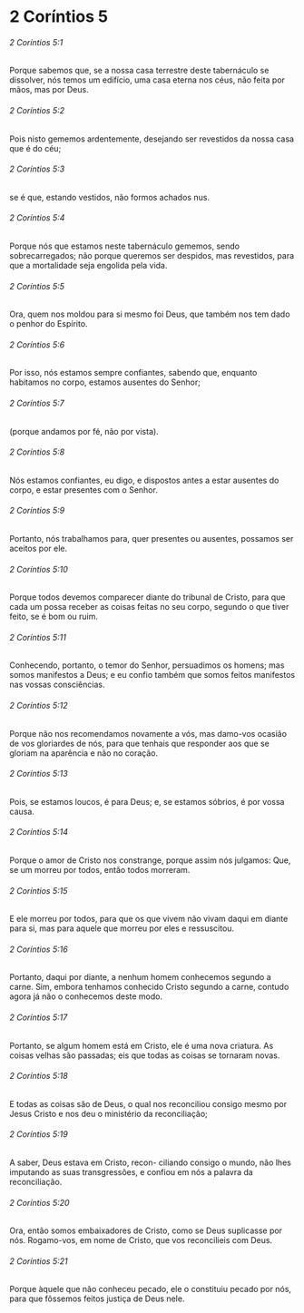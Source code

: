 # 2 Coríntios 5

###### 2 Coríntios 5:1

Porque sabemos que, se a nossa casa terrestre deste tabernáculo se dissolver, nós temos um edifício, uma casa eterna nos céus, não feita por mãos, mas por Deus.

###### 2 Coríntios 5:2

Pois nisto gememos ardentemente, desejando ser revestidos da nossa casa que é do céu;

###### 2 Coríntios 5:3

se é que, estando vestidos, não formos achados nus.

###### 2 Coríntios 5:4

Porque nós que estamos neste tabernáculo gememos, sendo sobrecarregados; não porque queremos ser despidos, mas revestidos, para que a mortalidade seja engolida pela vida.

###### 2 Coríntios 5:5

Ora, quem nos moldou para si mesmo foi Deus, que também nos tem dado o penhor do Espírito.

###### 2 Coríntios 5:6

Por isso, nós estamos sempre confiantes, sabendo que, enquanto habitamos no corpo, estamos ausentes do Senhor;

###### 2 Coríntios 5:7

(porque andamos por fé, não por vista).

###### 2 Coríntios 5:8

Nós estamos confiantes, eu digo, e dispostos antes a estar ausentes do corpo, e estar presentes com o Senhor.

###### 2 Coríntios 5:9

Portanto, nós trabalhamos para, quer presentes ou ausentes, possamos ser aceitos por ele.

###### 2 Coríntios 5:10

Porque todos devemos comparecer diante do tribunal de Cristo, para que cada um possa receber as coisas feitas no seu corpo, segundo o que tiver feito, se é bom ou ruim.

###### 2 Coríntios 5:11

Conhecendo, portanto, o temor do Senhor, persuadimos os homens; mas somos manifestos a Deus; e eu confio também que somos feitos manifestos nas vossas consciências.

###### 2 Coríntios 5:12

Porque não nos recomendamos novamente a vós, mas damo-vos ocasião de vos gloriardes de nós, para que tenhais que responder aos que se gloriam na aparência e não no coração.

###### 2 Coríntios 5:13

Pois, se estamos loucos, é para Deus; e, se estamos sóbrios, é por vossa causa.

###### 2 Coríntios 5:14

Porque o amor de Cristo nos constrange, porque assim nós julgamos: Que, se um morreu por todos, então todos morreram.

###### 2 Coríntios 5:15

E ele morreu por todos, para que os que vivem não vivam daqui em diante para si, mas para aquele que morreu por eles e ressuscitou.

###### 2 Coríntios 5:16

Portanto, daqui por diante, a nenhum homem conhecemos segundo a carne. Sim, embora tenhamos conhecido Cristo segundo a carne, contudo agora já não o conhecemos deste modo.

###### 2 Coríntios 5:17

Portanto, se algum homem está em Cristo, ele é uma nova criatura. As coisas velhas são passadas; eis que todas as coisas se tornaram novas.

###### 2 Coríntios 5:18

E todas as coisas são de Deus, o qual nos reconciliou consigo mesmo por Jesus Cristo e nos deu o ministério da reconciliação;

###### 2 Coríntios 5:19

A saber, Deus estava em Cristo, recon- ciliando consigo o mundo, não lhes imputando as suas transgressões, e confiou em nós a palavra da reconciliação.

###### 2 Coríntios 5:20

Ora, então somos embaixadores de Cristo, como se Deus suplicasse por nós. Rogamo-vos, em nome de Cristo, que vos reconcilieis com Deus.

###### 2 Coríntios 5:21

Porque àquele que não conheceu pecado, ele o constituiu pecado por nós, para que fôssemos feitos justiça de Deus nele.

